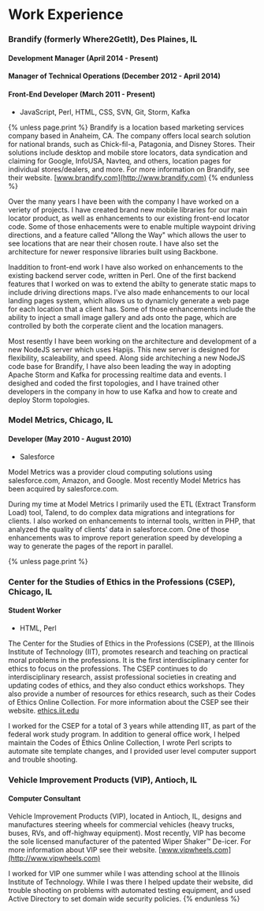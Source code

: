 Work Experience
===============

### Brandify (formerly Where2GetIt), Des Plaines, IL
<h4>Development Manager (April 2014 - Present)</h4>
<h4>Manager of Technical Operations (December 2012 - April 2014)</h4>
<h4>Front-End Developer (March 2011 - Present)</h4>

 * JavaScript, Perl, HTML, CSS, SVN, Git, Storm, Kafka

{% unless page.print %}
Brandify is a location based marketing services company based in Anaheim, CA. The company offers local search solution for national brands, such as Chick-fil-a, Patagonia, and Disney Stores. Their solutions include desktop and mobile store locators, data syndication and claiming for Google, InfoUSA, Navteq, and others, location pages for individual stores/dealers, and more.
For more information on Brandify, see their website. [www.brandify.com](http://www.brandify.com)
{% endunless %}

Over the many years I have been with the company I have worked on a veriety of projects. I have created brand new mobile libraries for our main locator product, as well as enhancements to our existing front-end locator code. Some of those enhacements were to enable multiple waypoint driving directions, and a feature called "Allong the Way" which allows the user to see locations that are near their chosen route. I have also set the architecture for newer responsive libraries built using Backbone.

Inaddition to front-end work I have also worked on enhancements to the existing backend server code, written in Perl. One of the first backend features that I worked on was to extend the abilty to generate static maps to include driving directions maps. I've also made enhancements to our local landing pages system, which allows us to dynamicly generate a web page for each location that a client has. Some of those enhancements include the ability to inject a small image gallery and ads onto the page, which are controlled by both the corperate client and the location managers.

Most resently I have been working on the architecture and development of a new NodeJS server which uses Hapijs. This new server is designed for flexibility, scaleability, and speed. Along side architeching a new NodeJS code base for Brandify, I have also been leading the way in adopting Apache Storm and Kafka for processing realtime data and events. I desighed and coded the first topologies, and I have trained other developers in the company in how to use Kafka and how to create and deploy Storm topologies.

### Model Metrics, Chicago, IL
#### Developer (May 2010 - August 2010)

* Salesforce

Model Metrics was a provider cloud computing solutions using salesforce.com, Amazon, and Google. Most recently Model Metrics has been acquired by salesforce.com.

During my time at Model Metrics I primarily used the ETL (Extract Transform Load) tool, Talend, to do complex data migrations and integrations for clients. I also worked on enhancements to internal tools, written in PHP, that analyzed the quality of clients' data in salesforce.com. One of those enhancements was to improve report generation speed by developing a way to generate the pages of the report in parallel.

{% unless page.print %}
### Center for the Studies of Ethics in the Professions (CSEP), Chicago, IL
#### Student Worker

* HTML, Perl

The Center for the Studies of Ethics in the Professions (CSEP), at the Illinois Institute of Technology (IIT), promotes research and teaching on practical moral problems in the professions. It is the first interdisciplinary center for ethics to focus on the professions. The CSEP continues to do interdisciplinary research, assist professional societies in creating and updating codes of ethics, and they also conduct ethics workshops. They also provide a number of resources for ethics research, such as their Codes of Ethics Online Collection. For more information about the CSEP see their website. [ethics.iit.edu](http://ethics.iit.edu)

I worked for the CSEP for a total of 3 years while attending IIT, as part of the federal work study program. In addition to general office work, I helped maintain the Codes of Ethics Online Collection, I wrote Perl scripts to automate site template changes, and I provided user level computer support and trouble shooting.

### Vehicle Improvement Products (VIP), Antioch, IL
#### Computer Consultant

Vehicle Improvement Products (VIP), located in Antioch, IL, designs and manufactures steering wheels for commercial vehicles (heavy trucks, buses, RVs, and off-highway equipment). Most recently, VIP has become the sole licensed manufacturer of the patented Wiper Shaker™ De-icer. For more information about VIP see their website. [www.vipwheels.com](http://www.vipwheels.com)

I worked for VIP one summer while I was attending school at the Illinois Institute of Technology. While I was there I helped update their website, did trouble shooting on problems with automated testing equipment, and used Active Directory to set domain wide security policies.
{% endunless %}
